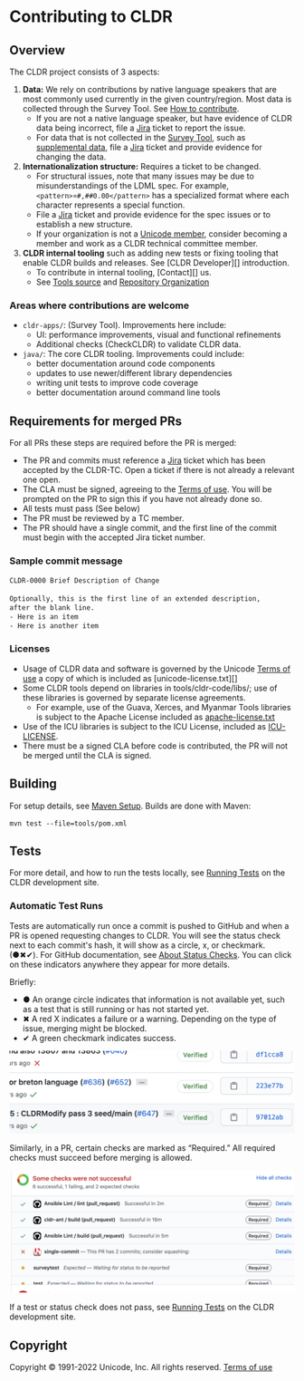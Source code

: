 # Contributing to CLDR

## Overview

The CLDR project consists of 3 aspects:

1. **Data:** We rely on contributions by native language speakers that are most commonly used currently in the given country/region. Most data is collected through the Survey Tool. See [How to contribute][].
    - If you are not a native language speaker, but have evidence of CLDR data being incorrect, file a [Jira][] ticket to report the issue.
    - For data that is not collected in the [Survey Tool], such as [supplemental data][], file a [Jira][] ticket and provide evidence for changing the data.
2. **Internationalization structure:** Requires a ticket to be changed.
    - For structural issues, note that many issues may be due to misunderstandings of the LDML spec. For example, `<pattern>¤#,##0.00</pattern>` has a specialized format where each character represents a special function.
    - File a [Jira][] ticket and provide evidence for the spec issues or to establish a new structure.
    - If your organization is not a [Unicode member][], consider becoming a member and work as a CLDR technical committee member.
3. **CLDR internal tooling** such as adding new tests or fixing tooling that enable CLDR builds and releases. See [CLDR Developer][] introduction.
    - To contribute in internal tooling, [Contact][] us.
    - See [Tools source][] and [Repository Organization][]

### Areas where contributions are welcome

- `cldr-apps/`: (Survey Tool).
    Improvements here include:
  - UI:  performance improvements, visual and functional refinements
  - Additional checks (CheckCLDR) to validate CLDR data.
- `java/`: The core CLDR tooling.
    Improvements could include:
  - better documentation around code components
  - updates to use newer/different library dependencies
  - writing unit tests to improve code coverage
  - better documentation around command line tools

## Requirements for merged PRs

For all PRs these steps are required before the PR is merged:

- The PR and commits must reference a [Jira][] ticket which has been accepted by the CLDR-TC. Open a ticket if there is not already a relevant one open.
- The CLA must be signed, agreeing to the [Terms of use][]. You will be prompted on the PR to sign this if you have not already done so.
- All tests must pass (See below)
- The PR must be reviewed by a TC member.
- The PR should have a single commit, and the first line of the commit must
begin with the accepted Jira ticket number.

### Sample commit message

    CLDR-0000 Brief Description of Change

    Optionally, this is the first line of an extended description,
    after the blank line.
    - Here is an item
    - Here is another item

### Licenses

- Usage of CLDR data and software is governed by the Unicode [Terms of use][] a copy of which is included as [unicode-license.txt][]
- Some CLDR tools depend on libraries in tools/cldr-code/libs/; use of these libraries is governed by separate license agreements.
  - For example, use of the Guava, Xerces, and Myanmar Tools libraries is subject to the Apache License included as [apache-license.txt](./apache-license.txt)
- Use of the ICU libraries is subject to the ICU License, included as [ICU-LICENSE](./ICU-LICENSE).
- There must be a signed CLA before code is contributed, the PR will not be merged until the CLA is signed.

## Building

For setup details, see [Maven Setup][].
Builds are done with Maven:

```
mvn test --file=tools/pom.xml
```

## Tests

For more detail, and how to run the tests locally, see [Running Tests][] on the CLDR development site.

### Automatic Test Runs

Tests are automatically run once a commit is pushed to GitHub and when a PR is opened requesting changes to CLDR. You will see the status check next to each commit's hash, it will show as a circle, x, or checkmark. (●✖✔). For GitHub documentation, see [About Status Checks][]. You can click on these indicators anywhere they appear for more details.

Briefly:

- ● An orange circle indicates that information is not available yet, such as a test that is still running or has not started yet.
- ✖ A red X indicates a failure or a warning. Depending on the type of issue, merging might be blocked.
- ✔ A green checkmark indicates success.

![Commit Checks](./docs/img/commit-checks.png)

Similarly, in a PR, certain checks are marked as “Required.” All required checks must succeed before merging is allowed.

![PR Checks](./docs/img/pr-checks.png)

If a test or status check does not pass, see [Running Tests][] on the CLDR development site.

## Copyright

Copyright &copy; 1991-2022 Unicode, Inc.
All rights reserved. [Terms of use][]

[Survey Tool]: https://cldr.unicode.org/index/survey-tool
[Terms of use]: http://www.unicode.org/copyright.html
[Jira]: https://github.com/unicode-org/cldr/blob/main/docs/requesting_changes.md
[Tools source]: https://github.com/unicode-org/cldr/tree/main/tools
[Maven setup]: https://cldr.unicode.org/development/cldr-development-site/maven-setup
[Repository Organization]: https://cldr.unicode.org/index/downloads#h.lf1z45b9du36
[How to contribute]: https://cldr.unicode.org/#h.vw32p8sealpj
[Unicode member]: https://home.unicode.org/membership/why-join/
[supplemental data]: https://github.com/unicode-org/cldr/tree/main/common/supplemental
[About Status Checks]: https://docs.github.com/en/github/collaborating-with-issues-and-pull-requests/about-status-checks
[Running Tests]: https://cldr.unicode.org/development/cldr-development-site/running-tests
